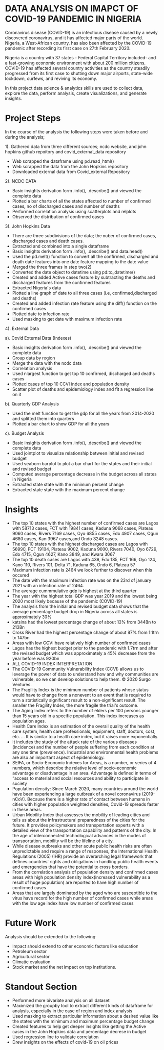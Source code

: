 # DATA ANALYSIS ON  IMAPCT OF COVID-19 PANDEMIC IN NIGERIA

Coronavirus disease (COVID-19) is an infectious disease caused by a newly discovered coronavirus, and it has affected major parts of the world. Nigeria, a West-African country, has also been affected by the COVID-19 pandemic after recording its first case on 27th February 2020.

Nigeria is a country with 37 states - Federal Capital Territory included- and a fast-growing economic environment with about 200 million citizens. COVID-19 has affected several country activities as the country steadily progressed from its first case to shutting down major airports, state-wide lockdown, curfews, and reviving its economy.

In this project data science & analytics skills are used to collect data, explore the data, perform analysis, create visualizations, and generate insights.

# Project Steps

In the course of the analysis the following steps were taken before and during the analysis; 

1). Gathered data from three different sources; ncdc website, and john hopkins github repoitory and covid_external_data repository
* Web scrapped the dataframe using pd.read_html()
* Web scrapped the data from the John Hopkins repository
* Downloaded external data from Covid_external Repository

2). NCDC DATA
* Basic insights derivation form .info(), .describe() and viewed the complete data
* Plotted a bar charts of all the states affected to number of confirmed cases, no of discharged cases and number of deaths
* Performed correlation analysis using scatterplots and relplots
* Observed the distribution of confirmed cases

3). John Hopkins Data
* There are three subdivisions of the data; the nuber of confirmed cases, discharged cases and death cases. 
* Extracted and combined into a single dataframe
* Basic insights derivation form .info(), .describe() and data.head()
* Used the pd.melt() function to convert all the confirmed, discharged and death date features into one date feature mapping to the date value
* Merged the three frames in step two(2)
* Converted the date object to datetime using pd.to_datetime()
* Created and added Active cases feature by subtracting the deaths and discharged features from the confirmed features
* Extracted Nigeria's data
* Plotted a line graph of date to all three cases (i.e, confirmed,discharged and deaths)
* Created and added infection rate feature using the diff() function on the confirmed cases
* Plotted date to infection rate
* Used masking to get date with maximum infection rate

4). External Data
 
 a). Covid External Data (Indexes)
* Basic insights derivation form .info(), .describe() and viewed the complete data
* Group data by region
* Merge the data with the ncdc data
* Correlation analysis
* Used nlargest function to get top 10 confirmed, discharged and deaths cases
* Plotted cases of top 10 CCVI index and population density
* Scatter plot of deaths and epidemiology index and fit a regression line on it

 b). Quarterly GDP Analysis
* Used the melt function to get the gdp for all the years from 2014-2020 and splitted them into quarters
* Plotted a bar chart to show GDP for all the years

 c). Budget Analysis
* Basic insights derivation form .info(), .describe() and viewed the complete data
* Used jointplot to visualize relationship between initial and revised budget
* Used seaborn barplot to plot a bar chart for the states and their initial and revised budget
* Computed average percentage decrease in the budget across all states in Nigeria
* Extracted state state with the minimum percent change
* Extracted state state with the maximum percent change

# Insights

* The top 10 states with the highest number of confirmed cases are Lagos with	58713 cases, FCT with 19841 cases, Kaduna 9068 cases, Plateau 9060 cases, Rivers 7169 cases, Oyo 6855 cases, Edo 4907 cases, Ogun 4680 cases, Kan 3967 cases,and Ondo 3248 cases.
* The top 10 states with the highest discharged cases are Lagos with 56990, FCT 19104, Plateau	9002, Kaduna 9000, Rivers 7040, Oyo 6729, Edo 4715, Ogun 4627, Kano	3849, and Kwara	3067
* The top 10 death cases are Lagos with 439, Edo	185, FCT 166, Oyo 124, Kano	110, Rivers	101, Delta 71, Kaduna 65, Ondo 6, Plateau 57
* Maximum infection rate is 2464 we look further to discover when this occured
* The date with the maximum infection rate was on the 23rd of january 2021 with an infection rate of 2464.
* The average cummmulative gdp is highest at the third quarter
* The year with the highest total GDP was year 2019 and the lowest being 2020 most likely because of the pandemic (COVID-19)
* The analysis from the initial and revised budget data shows that the average percentage budget drop in Nigeria across all states is approximately 30%
* katsina had the lowest percentage change of about 13% from 344Bn to 213Bn 
* Cross River had the highest percentage change of about 87% from 1.1trn to 147bn
* Areas with low CCVI have relatively high number of confirmed cases
* Lagos has the highest budget prior to the pandemic with 1.7trn and after the revised budget which was approximately a 45% decrease from the year before was 920bn
* ALL COVID-19 INDEX INTERPRETATION
* The COVID-19 Community Vulnerability Index (CCVI) allows us to leverage the power of data to understand how and why communities are vulnerable, so we can develop solutions to help them. © 2020 Surgo Ventures.
* The Fragility Index is the minimum number of patients whose status would have to change from a nonevent to an event that is required to turn a statistically significant result to a non-significant result. The smaller the Fragility Index, the more fragile the trial's outcome.
* The Aging Index refers to the number of elders per 100 persons younger than 15 years old in a specific population. This index increases as population ages.
* Health Care Index is an estimation of the overall quality of the health care system, health care professionals, equipment, staff, doctors, cost, etc. ... It is similar to a health care index, but it raises more exponentially.
* It includes the study of the attack rate of the various diseases (incidence) and the number of people suffering from each condition at any one time (prevalence). Industrial and environmental health problems are also an important aspect of epidemiology.
* SEIFA, or Socio-Economic Indexes for Areas, is a number, or series of 4 numbers, which describe the relative level of socio-economic advantage or disadvantage in an area. Advantage is defined in terms of “access to material and social resources and ability to participate in society
* Population density: Since March 2020, many countries around the world have been experiencing a large outbreak of a novel coronavirus (2019-nCoV). Because there is a higher rate of contact between humans in cities with higher population weighted densities, Covid-19 spreads faster in these areas. 
*  Urban Mobility Index that assesses the mobility of leading cities and tells us about the infrastructural preparedness of the cities for the future. It provides policymakers and transportation experts with a detailed view of the transportation capability and patterns of the city. In the age of interconnected technological advances in the modes of transportation, mobility will be the lifeline of a city.
* While disease outbreaks and other acute public health risks are often unpredictable and require a range of responses, the International Health Regulations (2005) (IHR) provide an overarching legal framework that defines countries’ rights and obligations in handling  public health events and emergencies that have the potential to cross borders.
* From the correlation analysis of population density and confirmed cases areas with high population density index(increased vulnerability as a result of huge population) are reported to have high number of confirmed cases
* Areas that are largely dominated by the aged who are susceptible to the virus have record for the high number of confirmed cases while areas with the low age index have low number of confirmed cases


# Future Work
Analysis should be extended to the following:
* Impact should extend to other economic factors like education 
* Petroleum sector
* Agricultural sector
* Climatic evaluation
* Stock market and the net impact on top institutions.


# Standout Section
* Performed more bivariate analysis on all dataset
* Maximized the groupby tool to extract different kinds of dataframe for analysis, especially in the case of region and index analysis 
* Used masking to extract particular information about a desired value like the states with the minimum and maximum percentage budget change
* Created features to help get deeper insights like getting the Active cases in the John Hopkins data and percentage decrese in budget
* Used regression line to validate correlation
* Drew insights on the effects of covid-19 on oil prices
